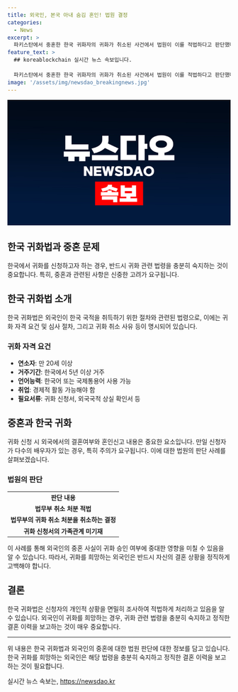 ```yaml
---
title: 외국인, 본국 아내 숨김 혼인! 법원 결정
categories:
  - News
excerpt: >
  파키스탄에서 중혼한 한국 귀화자의 귀화가 취소된 사건에서 법원이 이를 적법하다고 판단했다. A씨는 파키스탄에서 여성과 결혼 후 한국에 귀화했으나, 다시 파키스탄인과 재혼하고 이를 숨겼다가 귀화 취소 조치를 받았다. A씨는 귀화 신청서에서 파키스탄 배우자와 자녀를 기재하지 않았으며, 법원은 A씨의 귀화허가 취소를 정당시키는 판단을 내렸다. A씨는 이에 불복 소송을 제기했지만 법원은 귀화 취소처분이 공익적인 목적을 달성하는데 더 큰 이점이 있다고 판단했다.
feature_text: >
  ## koreablockchain 실시간 뉴스 속보입니다.

  파키스탄에서 중혼한 한국 귀화자의 귀화가 취소된 사건에서 법원이 이를 적법하다고 판단했다. A씨는 파키스탄에서 여성과 결혼 후 한국에 귀화했으나, 다시 파키스탄인과 재혼하고 이를 숨겼다가 귀화 취소 조치를 받았다. A씨는 귀화 신청서에서 파키스탄 배우자와 자녀를 기재하지 않았으며, 법원은 A씨의 귀화허가 취소를 정당시키는 판단을 내렸다. A씨는 이에 불복 소송을 제기했지만 법원은 귀화 취소처분이 공익적인 목적을 달성하는데 더 큰 이점이 있다고 판단했다.
image: '/assets/img/newsdao_breakingnews.jpg'
---
```


<p><img src="/assets/img/newsdao_breakingnews.jpg" alt="koreablockchain 속보" /></p>

<h2>한국 귀화법과 중혼 문제</h2>

<p data-ke-size="size16">한국에서 귀화를 신청하고자 하는 경우, 반드시 귀화 관련 법령을 충분히 숙지하는 것이 중요합니다. 특히, 중혼과 관련된 사항은 신중한 고려가 요구됩니다.</p>

<h2 data-ke-size="size20">한국 귀화법 소개</h2>

<p data-ke-size="size16">한국 귀화법은 외국인이 한국 국적을 취득하기 위한 절차와 관련된 법령으로, 이에는 귀화 자격 요건 및 심사 절차, 그리고 귀화 취소 사유 등이 명시되어 있습니다.</p>

<h3>귀화 자격 요건</h3>

<ul>
    <li><b>연소자</b>: 만 20세 이상</li>
    <li><b>거주기간</b>: 한국에서 5년 이상 거주</li>
    <li><b>언어능력</b>: 한국어 또는 국제통용어 사용 가능</li>
    <li><b>취업</b>: 경제적 활동 가능해야 함</li>
    <li><b>필요서류</b>: 귀화 신청서, 외국국적 상실 확인서 등</li>
</ul>

<h2 data-ke-size="size20">중혼과 한국 귀화</h2>

<p data-ke-size="size16">귀화 신청 시 외국에서의 결혼여부와 혼인신고 내용은 중요한 요소입니다. 만일 신청자가 다수의 배우자가 있는 경우, 특히 주의가 요구됩니다. 이에 대한 법원의 판단 사례를 살펴보겠습니다.</p>

<h3>법원의 판단</h3>

<table>
    <tr>
        <td style="text-align: center; height: 17px;"><b>판단 내용</b></td>
    </tr>
    <tr>
        <td style="text-align: center; height: 17px;"><b>법무부 취소 처분 적법</b></td>
    </tr>
    <tr>
        <td style="text-align: center; height: 17px;"><b>법무부의 귀화 취소 처분을 취소하는 결정</b></td>
    </tr>
    <tr>
        <td style="text-align: center; height: 17px;"><b>귀화 신청서의 가족관계 미기재</b></td>
    </tr>
</table>

<p data-ke-size="size16">이 사례를 통해 외국인의 중혼 사실이 귀화 승인 여부에 중대한 영향을 미칠 수 있음을 알 수 있습니다. 따라서, 귀화를 희망하는 외국인은 반드시 자신의 결혼 상황을 정직하게 고백해야 합니다.</p>

<h2 data-ke-size="size20">결론</h2>

<p data-ke-size="size16">한국 귀화법은 신청자의 개인적 상황을 면밀히 조사하여 적법하게 처리하고 있음을 알 수 있습니다. 외국인이 귀화를 희망하는 경우, 귀화 관련 법령을 충분히 숙지하고 정직한 결혼 이력을 보고하는 것이 매우 중요합니다.</p>

<hr>

<p data-ke-size="size16">위 내용은 한국 귀화법과 외국인의 중혼에 대한 법원 판단에 대한 정보를 담고 있습니다. 한국 귀화를 희망하는 외국인은 해당 법령을 충분히 숙지하고 정직한 결혼 이력을 보고하는 것이 필요합니다.</p>
실시간 뉴스 속보는, <a href="https://newsdao.kr" rel="dofollow">https://newsdao.kr</a>


